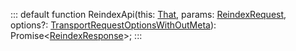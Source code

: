 :::
default function ReindexApi(this: [That](./That.md), params: [ReindexRequest](./ReindexRequest.md), options?: [TransportRequestOptionsWithOutMeta](./TransportRequestOptionsWithOutMeta.md)): Promise<[ReindexResponse](./ReindexResponse.md)>;
:::
